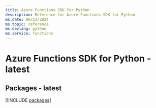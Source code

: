 ```yaml
---
title: Azure Functions SDK for Python
description: Reference for Azure Functions SDK for Python
ms.date: 06/13/2024
ms.topic: reference
ms.devlang: python
ms.service: functions
---
```

# Azure Functions SDK for Python - latest
## Packages - latest
[!INCLUDE [packages](functions-index.md)]